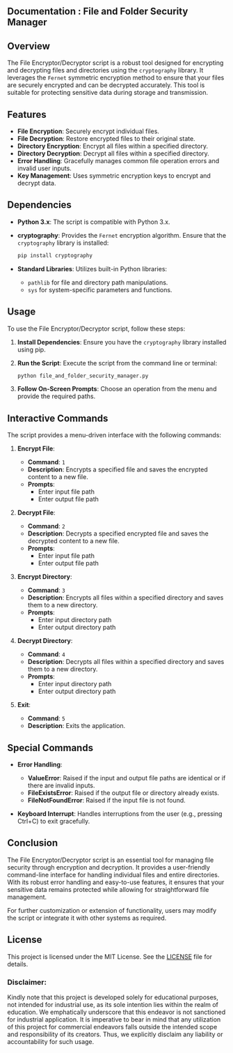 ## Documentation : File and Folder Security Manager

## Overview

The File Encryptor/Decryptor script is a robust tool designed for encrypting and decrypting files and directories using the `cryptography` library. It leverages the `Fernet` symmetric encryption method to ensure that your files are securely encrypted and can be decrypted accurately. This tool is suitable for protecting sensitive data during storage and transmission.

## Features

- **File Encryption**: Securely encrypt individual files.
- **File Decryption**: Restore encrypted files to their original state.
- **Directory Encryption**: Encrypt all files within a specified directory.
- **Directory Decryption**: Decrypt all files within a specified directory.
- **Error Handling**: Gracefully manages common file operation errors and invalid user inputs.
- **Key Management**: Uses symmetric encryption keys to encrypt and decrypt data.

## Dependencies

- **Python 3.x**: The script is compatible with Python 3.x.
- **cryptography**: Provides the `Fernet` encryption algorithm. Ensure that the `cryptography` library is installed:

  ```bash
  pip install cryptography
  ```

- **Standard Libraries**: Utilizes built-in Python libraries:
  - `pathlib` for file and directory path manipulations.
  - `sys` for system-specific parameters and functions.

## Usage

To use the File Encryptor/Decryptor script, follow these steps:

1. **Install Dependencies**: Ensure you have the `cryptography` library installed using pip.
2. **Run the Script**: Execute the script from the command line or terminal:

   ```bash
   python file_and_folder_security_manager.py
   ```

3. **Follow On-Screen Prompts**: Choose an operation from the menu and provide the required paths.

## Interactive Commands

The script provides a menu-driven interface with the following commands:

1. **Encrypt File**:
   - **Command**: `1`
   - **Description**: Encrypts a specified file and saves the encrypted content to a new file.
   - **Prompts**:
     - Enter input file path
     - Enter output file path

2. **Decrypt File**:
   - **Command**: `2`
   - **Description**: Decrypts a specified encrypted file and saves the decrypted content to a new file.
   - **Prompts**:
     - Enter input file path
     - Enter output file path

3. **Encrypt Directory**:
   - **Command**: `3`
   - **Description**: Encrypts all files within a specified directory and saves them to a new directory.
   - **Prompts**:
     - Enter input directory path
     - Enter output directory path

4. **Decrypt Directory**:
   - **Command**: `4`
   - **Description**: Decrypts all files within a specified directory and saves them to a new directory.
   - **Prompts**:
     - Enter input directory path
     - Enter output directory path

5. **Exit**:
   - **Command**: `5`
   - **Description**: Exits the application.

## Special Commands

- **Error Handling**:
  - **ValueError**: Raised if the input and output file paths are identical or if there are invalid inputs.
  - **FileExistsError**: Raised if the output file or directory already exists.
  - **FileNotFoundError**: Raised if the input file is not found.
  
- **Keyboard Interrupt**: Handles interruptions from the user (e.g., pressing Ctrl+C) to exit gracefully.

## Conclusion

The File Encryptor/Decryptor script is an essential tool for managing file security through encryption and decryption. It provides a user-friendly command-line interface for handling individual files and entire directories. With its robust error handling and easy-to-use features, it ensures that your sensitive data remains protected while allowing for straightforward file management.

For further customization or extension of functionality, users may modify the script or integrate it with other systems as required.

## **License**
This project is licensed under the MIT License. See the [LICENSE](LICENSE) file for details.

### **Disclaimer:**
Kindly note that this project is developed solely for educational purposes, not intended for industrial use, as its sole intention lies within the realm of education. We emphatically underscore that this endeavor is not sanctioned for industrial application. It is imperative to bear in mind that any utilization of this project for commercial endeavors falls outside the intended scope and responsibility of its creators. Thus, we explicitly disclaim any liability or accountability for such usage.